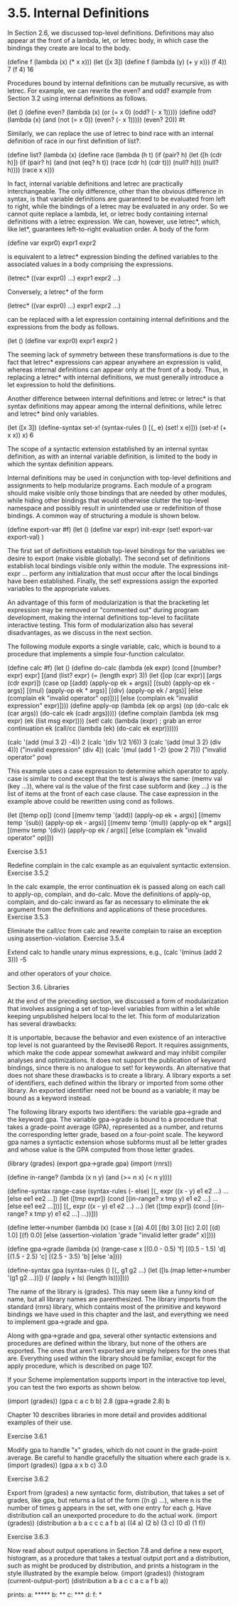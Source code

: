 # 3.5. Internal Definitions

In Section 2.6, we discussed top-level definitions. Definitions may also appear at the front of a lambda, let, or letrec body, in which case the bindings they create are local to the body.

(define f (lambda (x) (* x x)))
(let ([x 3])
  (define f (lambda (y) (+ y x)))
  (f 4)) <graphic> 7
(f 4) <graphic> 16

Procedures bound by internal definitions can be mutually recursive, as with letrec. For example, we can rewrite the even? and odd? example from Section 3.2 using internal definitions as follows.

(let ()
  (define even?
    (lambda (x)
      (or (= x 0)
          (odd? (- x 1)))))
  (define odd?
    (lambda (x)
      (and (not (= x 0))
           (even? (- x 1)))))
  (even? 20)) <graphic> #t

Similarly, we can replace the use of letrec to bind race with an internal definition of race in our first definition of list?.

(define list?
  (lambda (x)
    (define race
      (lambda (h t)
        (if (pair? h)
            (let ([h (cdr h)])
              (if (pair? h)
                  (and (not (eq? h t))
                       (race (cdr h) (cdr t)))
                  (null? h)))
            (null? h))))
    (race x x)))

In fact, internal variable definitions and letrec are practically interchangeable. The only difference, other than the obvious difference in syntax, is that variable definitions are guaranteed to be evaluated from left to right, while the bindings of a letrec may be evaluated in any order. So we cannot quite replace a lambda, let, or letrec body containing internal definitions with a letrec expression. We can, however, use letrec*, which, like let*, guarantees left-to-right evaluation order. A body of the form

(define var expr0)
  <graphic>
expr1
expr2
  <graphic>

is equivalent to a letrec* expression binding the defined variables to the associated values in a body comprising the expressions.

(letrec* ((var expr0) ...) expr1 expr2 ...)

Conversely, a letrec* of the form

(letrec* ((var expr0) ...) expr1 expr2 ...)

can be replaced with a let expression containing internal definitions and the expressions from the body as follows.

(let ()
  (define var expr0)
    <graphic>
  expr1
  expr2
    <graphic>
)

The seeming lack of symmetry between these transformations is due to the fact that letrec* expressions can appear anywhere an expression is valid, whereas internal definitions can appear only at the front of a body. Thus, in replacing a letrec* with internal definitions, we must generally introduce a let expression to hold the definitions.

Another difference between internal definitions and letrec or letrec* is that syntax definitions may appear among the internal definitions, while letrec and letrec* bind only variables.

(let ([x 3])
  (define-syntax set-x!
    (syntax-rules ()
      [(_ e) (set! x e)]))
  (set-x! (+ x x))
  x) <graphic> 6

The scope of a syntactic extension established by an internal syntax definition, as with an internal variable definition, is limited to the body in which the syntax definition appears.

Internal definitions may be used in conjunction with top-level definitions and assignments to help modularize programs. Each module of a program should make visible only those bindings that are needed by other modules, while hiding other bindings that would otherwise clutter the top-level namespace and possibly result in unintended use or redefinition of those bindings. A common way of structuring a module is shown below.

(define export-var #f)
  <graphic>
(let ()
  (define var expr)
    <graphic>
  init-expr
    <graphic>
  (set! export-var export-val)
    <graphic>
)

The first set of definitions establish top-level bindings for the variables we desire to export (make visible globally). The second set of definitions establish local bindings visible only within the module. The expressions init-expr ... perform any initialization that must occur after the local bindings have been established. Finally, the set! expressions assign the exported variables to the appropriate values.

An advantage of this form of modularization is that the bracketing let expression may be removed or "commented out" during program development, making the internal definitions top-level to facilitate interactive testing. This form of modularization also has several disadvantages, as we discuss in the next section.

The following module exports a single variable, calc, which is bound to a procedure that implements a simple four-function calculator.

(define calc #f)
(let ()
  (define do-calc
    (lambda (ek expr)
      (cond
        [(number? expr) expr]
        [(and (list? expr) (= (length expr) 3))
         (let ([op (car expr)] [args (cdr expr)])
           (case op
             [(add) (apply-op ek + args)]
             [(sub) (apply-op ek - args)]
             [(mul) (apply-op ek * args)]
             [(div) (apply-op ek / args)]
             [else (complain ek "invalid operator" op)]))]
        [else (complain ek "invalid expression" expr)])))
  (define apply-op
    (lambda (ek op args)
      (op (do-calc ek (car args)) (do-calc ek (cadr args)))))
  (define complain
    (lambda (ek msg expr)
      (ek (list msg expr))))
  (set! calc
    (lambda (expr)
      ; grab an error continuation ek
      (call/cc
        (lambda (ek)
          (do-calc ek expr)))))) 

(calc '(add (mul 3 2) -4)) <graphic> 2
(calc '(div 1/2 1/6)) <graphic> 3
(calc '(add (mul 3 2) (div 4))) <graphic> ("invalid expression" (div 4))
(calc '(mul (add 1 -2) (pow 2 7))) <graphic> ("invalid operator" pow)

This example uses a case expression to determine which operator to apply. case is similar to cond except that the test is always the same: (memv val (key ...)), where val is the value of the first case subform and (key ...) is the list of items at the front of each case clause. The case expression in the example above could be rewritten using cond as follows.

(let ([temp op])
  (cond
    [(memv temp '(add)) (apply-op ek + args)]
    [(memv temp '(sub)) (apply-op ek - args)]
    [(memv temp '(mul)) (apply-op ek * args)]
    [(memv temp '(div)) (apply-op ek / args)]
    [else (complain ek "invalid operator" op)]))

Exercise 3.5.1

Redefine complain in the calc example as an equivalent syntactic extension.
Exercise 3.5.2

In the calc example, the error continuation ek is passed along on each call to apply-op, complain, and do-calc. Move the definitions of apply-op, complain, and do-calc inward as far as necessary to eliminate the ek argument from the definitions and applications of these procedures.
Exercise 3.5.3

Eliminate the call/cc from calc and rewrite complain to raise an exception using assertion-violation.
Exercise 3.5.4

Extend calc to handle unary minus expressions, e.g.,
(calc '(minus (add 2 3))) <graphic> -5

and other operators of your choice.

Section 3.6. Libraries

At the end of the preceding section, we discussed a form of modularization that involves assigning a set of top-level variables from within a let while keeping unpublished helpers local to the let. This form of modularization has several drawbacks:

It is unportable, because the behavior and even existence of an interactive top level is not guaranteed by the Revised6 Report.
It requires assignments, which make the code appear somewhat awkward and may inhibit compiler analyses and optimizations.
It does not support the publication of keyword bindings, since there is no analogue to set! for keywords.
An alternative that does not share these drawbacks is to create a library. A library exports a set of identifiers, each defined within the library or imported from some other library. An exported identifier need not be bound as a variable; it may be bound as a keyword instead.

The following library exports two identifiers: the variable gpa->grade and the keyword gpa. The variable gpa->grade is bound to a procedure that takes a grade-point average (GPA), represented as a number, and returns the corresponding letter grade, based on a four-point scale. The keyword gpa names a syntactic extension whose subforms must all be letter grades and whose value is the GPA computed from those letter grades.

(library (grades)
  (export gpa->grade gpa)
  (import (rnrs)) 

  (define in-range?
    (lambda (x n y)
      (and (>= n x) (< n y)))) 

  (define-syntax range-case 
    (syntax-rules (- else)
      [(_ expr ((x - y) e1 e2 ...) ... [else ee1 ee2 ...])
       (let ([tmp expr])
         (cond
           [(in-range? x tmp y) e1 e2 ...]
           ...
           [else ee1 ee2 ...]))]
      [(_ expr ((x - y) e1 e2 ...) ...)
       (let ([tmp expr])
         (cond
           [(in-range? x tmp y) e1 e2 ...]
           ...))])) 

  (define letter->number
    (lambda (x)
      (case x
        [(a)  4.0]
        [(b)  3.0]
        [(c)  2.0]
        [(d)  1.0]
        [(f)  0.0]
        [else (assertion-violation 'grade "invalid letter grade" x)]))) 

  (define gpa->grade
    (lambda (x)
      (range-case x
        [(0.0 - 0.5) 'f]
        [(0.5 - 1.5) 'd]
        [(1.5 - 2.5) 'c]
        [(2.5 - 3.5) 'b]
        [else 'a]))) 

  (define-syntax gpa
    (syntax-rules ()
      [(_ g1 g2 ...)
       (let ([ls (map letter->number '(g1 g2 ...))])
         (/ (apply + ls) (length ls)))])))

The name of the library is (grades). This may seem like a funny kind of name, but all library names are parenthesized. The library imports from the standard (rnrs) library, which contains most of the primitive and keyword bindings we have used in this chapter and the last, and everything we need to implement gpa->grade and gpa.

Along with gpa->grade and gpa, several other syntactic extensions and procedures are defined within the library, but none of the others are exported. The ones that aren't exported are simply helpers for the ones that are. Everything used within the library should be familiar, except for the apply procedure, which is described on page 107.

If your Scheme implementation supports import in the interactive top level, you can test the two exports as shown below.

(import (grades))
(gpa c a c b b) <graphic> 2.8
(gpa->grade 2.8) <graphic> b

Chapter 10 describes libraries in more detail and provides additional examples of their use.

Exercise 3.6.1

Modify gpa to handle "x" grades, which do not count in the grade-point average. Be careful to handle gracefully the situation where each grade is x.
(import (grades))
(gpa a x b c) <graphic> 3.0

Exercise 3.6.2

Export from (grades) a new syntactic form, distribution, that takes a set of grades, like gpa, but returns a list of the form ((n g) ...), where n is the number of times g appears in the set, with one entry for each g. Have distribution call an unexported procedure to do the actual work.
(import (grades))
(distribution a b a c c c a f b a) <graphic> ((4 a) (2 b) (3 c) (0 d) (1 f))

Exercise 3.6.3

Now read about output operations in Section 7.8 and define a new export, histogram, as a procedure that takes a textual output port and a distribution, such as might be produced by distribution, and prints a histogram in the style illustrated by the example below.
(import (grades))
(histogram
  (current-output-port)
  (distribution a b a c c a c a f b a)) 

prints:
  a: *****
  b: **
  c: ***
  d: 
  f: *


